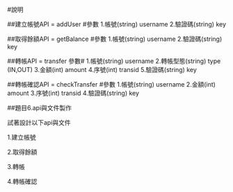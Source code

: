 #說明

##建立帳號API = addUser
#參數
1.帳號(string) username
2.驗證碼(string) key


##取得餘額API = getBalance
#參數
1.帳號(string) username
2.驗證碼(string) key


##轉帳API = transfer
參數#
1.帳號(string) username
2.轉帳型態(string) type (IN,OUT)
3.金額(int) amount
4.序號(int) transid
5.驗證碼(string) key


##轉帳確認API = checkTransfer
#參數
1.帳號(string) username
2.金額(int) amount
3.序號(int) transid
4.驗證碼(string) key



##題目6.api與文件製作

試著設計以下api與文件

1.建立帳號

2.取得餘額

3.轉帳

4.轉帳確認


